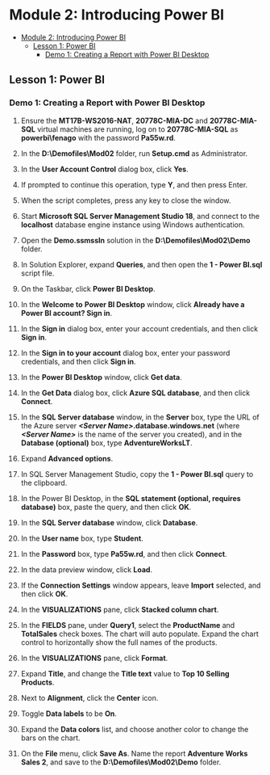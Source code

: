 # Module 2: Introducing Power BI

- [Module 2: Introducing Power BI](#module-2-introducing-power-bi)
  - [Lesson 1: Power BI](#lesson-1-power-bi)
    - [Demo 1: Creating a Report with Power BI Desktop](#demo-1-creating-a-report-with-power-bi-desktop)


## Lesson 1: Power BI

### Demo 1: Creating a Report with Power BI Desktop

1. Ensure the **MT17B-WS2016-NAT**, **20778C-MIA-DC** and **20778C-MIA-SQL** virtual machines are running, log on to **20778C-MIA-SQL** as **powerbi\\fenago** with the password **Pa55w.rd**.

2. In the **D:\\Demofiles\\Mod02** folder, run **Setup.cmd** as Administrator.

3. In the **User Account Control** dialog box, click **Yes**.

4. If prompted to continue this operation, type **Y**, and then press Enter.

5. When the script completes, press any key to close the window.

6. Start **Microsoft SQL Server Management Studio 18**, and connect to the **localhost** database engine instance using Windows authentication.

7. Open the **Demo.ssmssln** solution in the **D:\\Demofiles\\Mod02\\Demo** folder.

8. In Solution Explorer, expand **Queries**, and then open the **1 - Power BI.sql** script file.

9. On the Taskbar, click **Power BI Desktop**.

10. In the **Welcome to** **Power BI Desktop** window, click **Already have a Power BI account? Sign in**.

11. In the **Sign in** dialog box, enter your account credentials, and then click **Sign in**.

12. In the **Sign in to your account** dialog box, enter your password credentials, and then click **Sign in**.

13. In the **Power BI Desktop** window, click **Get data**.

14. In the **Get Data** dialog box, click **Azure SQL database**, and then click **Connect**.

15. In the **SQL Server database** window, in the **Server** box, type the URL of the Azure server ***\<Server Name\>*.database.windows.net** (where ***\<Server Name\>*** is the name of the server you created), and in the **Database (optional)** box, type **AdventureWorksLT**.

16. Expand **Advanced options**.

17. In SQL Server Management Studio, copy the **1 - Power BI.sql** query to the clipboard.

18. In the Power BI Desktop, in the **SQL statement (optional, requires database)** box, paste the query, and then click **OK**.

19. In the **SQL Server database** window, click **Database**.

20. In the **User name** box, type **Student**.

21. In the **Password** box, type **Pa55w.rd**, and then click **Connect**.

22. In the data preview window, click **Load**.

23. If the **Connection Settings** window appears, leave **Import** selected, and then click **OK**.

24. In the **VISUALIZATIONS** pane, click **Stacked column chart**.

25. In the **FIELDS** pane, under **Query1**, select the **ProductName** and **TotalSales** check boxes. The chart will auto populate. Expand the chart control to horizontally show the full names of the products.

26. In the **VISUALIZATIONS** pane, click **Format**.

27. Expand **Title**, and change the **Title text** value to **Top 10 Selling Products**.

28. Next to **Alignment**, click the **Center** icon.

29. Toggle **Data labels** to be **On**.

30. Expand the **Data colors** list, and choose another color to change the bars on the chart.

31. On the **File** menu, click **Save As**. Name the report **Adventure Works Sales 2**, and save to the **D:\\Demofiles\\Mod02\\Demo** folder.
